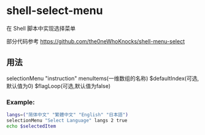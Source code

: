 # shell-select-menu
在 Shell 脚本中实现选择菜单

部分代码参考 https://github.com/the0neWhoKnocks/shell-menu-select

## 用法
selectionMenu "instruction" menuItems(一维数组的名称) $defaultIndex(可选,默认值为0) $flagLoop(可选,默认值为false)

### Example:
```bash
langs=("简体中文" "繁體中文" "English" "日本語")
selectionMenu "Select Language" langs 2 true
echo $selectedItem
```